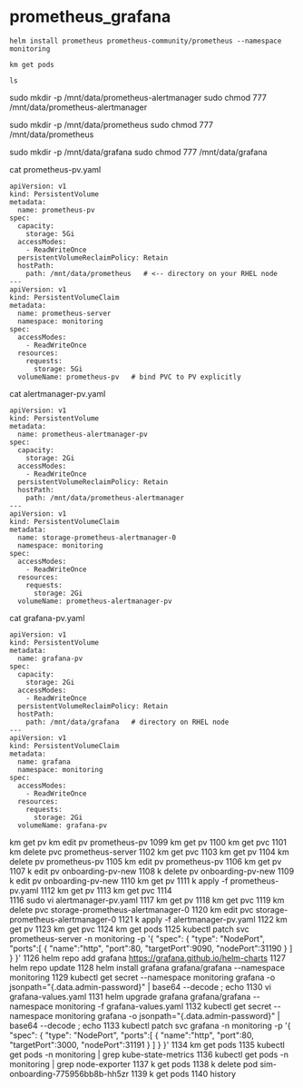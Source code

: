 # prometheus_grafana

```helm install prometheus prometheus-community/prometheus --namespace monitoring```

```km get pods```

 ```ls```

sudo mkdir -p /mnt/data/prometheus-alertmanager
sudo chmod 777 /mnt/data/prometheus-alertmanager

sudo mkdir -p /mnt/data/prometheus
sudo chmod 777 /mnt/data/prometheus

sudo mkdir -p /mnt/data/grafana
sudo chmod 777 /mnt/data/grafana



cat prometheus-pv.yaml 

```
apiVersion: v1
kind: PersistentVolume
metadata:
  name: prometheus-pv
spec:
  capacity:
    storage: 5Gi
  accessModes:
    - ReadWriteOnce
  persistentVolumeReclaimPolicy: Retain
  hostPath:
    path: /mnt/data/prometheus   # <-- directory on your RHEL node
---
apiVersion: v1
kind: PersistentVolumeClaim
metadata:
  name: prometheus-server
  namespace: monitoring
spec:
  accessModes:
    - ReadWriteOnce
  resources:
    requests:
      storage: 5Gi
  volumeName: prometheus-pv   # bind PVC to PV explicitly
```


cat alertmanager-pv.yaml 

```
apiVersion: v1
kind: PersistentVolume
metadata:
  name: prometheus-alertmanager-pv
spec:
  capacity:
    storage: 2Gi
  accessModes:
    - ReadWriteOnce
  persistentVolumeReclaimPolicy: Retain
  hostPath:
    path: /mnt/data/prometheus-alertmanager
---
apiVersion: v1
kind: PersistentVolumeClaim
metadata:
  name: storage-prometheus-alertmanager-0
  namespace: monitoring
spec:
  accessModes:
    - ReadWriteOnce
  resources:
    requests:
      storage: 2Gi
  volumeName: prometheus-alertmanager-pv

```

cat grafana-pv.yaml 

```
apiVersion: v1
kind: PersistentVolume
metadata:
  name: grafana-pv
spec:
  capacity:
    storage: 2Gi
  accessModes:
    - ReadWriteOnce
  persistentVolumeReclaimPolicy: Retain
  hostPath:
    path: /mnt/data/grafana   # directory on RHEL node
---
apiVersion: v1
kind: PersistentVolumeClaim
metadata:
  name: grafana
  namespace: monitoring
spec:
  accessModes:
    - ReadWriteOnce
  resources:
    requests:
      storage: 2Gi
  volumeName: grafana-pv

```


km get pv
km edit pv prometheus-pv
 1099  km get pv
 1100  km get pvc
 1101  km delete pvc prometheus-server
 1102  km get pvc
 1103  km get pv
 1104  km delete pv prometheus-pv
 1105  km edit pv prometheus-pv
 1106  km get pv
 1107  k edit pv onboarding-pv-new
 1108  k delete pv onboarding-pv-new
 1109  k edit pv onboarding-pv-new
 1110  km get pv
 1111  k apply -f prometheus-pv.yaml 
 1112  km get pv
 1113  km get pvc
 1114  
 1116  sudo vi alertmanager-pv.yaml
 1117  km get pv
 1118  km get pvc
 1119  km delete pvc storage-prometheus-alertmanager-0
 1120  km edit pvc storage-prometheus-alertmanager-0
 1121  k apply -f alertmanager-pv.yaml 
 1122  km get pv
 1123  km get pvc
 1124  km get pods
 1125  kubectl patch svc prometheus-server -n monitoring -p '{
  "spec": {
    "type": "NodePort",
    "ports":[
      {
        "name":"http",
        "port":80,
        "targetPort":9090,
        "nodePort":31190
      }
    ]
  }
}'
 1126  helm repo add grafana https://grafana.github.io/helm-charts
 1127  helm repo update
 1128  helm install grafana grafana/grafana --namespace monitoring
 1129  kubectl get secret --namespace monitoring grafana -o jsonpath="{.data.admin-password}" | base64 --decode ; echo
 1130  vi grafana-values.yaml
 1131  helm upgrade grafana grafana/grafana   --namespace monitoring -f grafana-values.yaml
 1132     kubectl get secret --namespace monitoring grafana -o jsonpath="{.data.admin-password}" | base64 --decode ; echo
 1133  kubectl patch svc grafana -n monitoring -p '{
  "spec": {
    "type": "NodePort",
    "ports":[
      {
        "name":"http",
        "port":80,
        "targetPort":3000,
        "nodePort":31191 
      }
    ]
  }
}'
 1134  km get pods
 1135  kubectl get pods -n monitoring | grep kube-state-metrics
 1136  kubectl get pods -n monitoring | grep node-exporter
 1137  k get pods
 1138  k delete pod sim-onboarding-775956bb8b-hh5zr
 1139  k get pods
 1140  history
